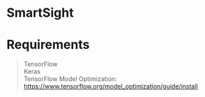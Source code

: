 # SmartSight

# Requirements

> TensorFlow \
> Keras \
> TensorFlow Model Optimization: https://www.tensorflow.org/model_optimization/guide/install

